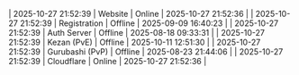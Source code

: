 | 2025-10-27 21:52:39 | Website | Online | 2025-10-27 21:52:36 |
| 2025-10-27 21:52:39 | Registration | Offline | 2025-09-09 16:40:23 |
| 2025-10-27 21:52:39 | Auth Server | Offline | 2025-08-18 09:33:31 |
| 2025-10-27 21:52:39 | Kezan (PvE) | Offline | 2025-10-11 12:51:30 |
| 2025-10-27 21:52:39 | Gurubashi (PvP) | Offline | 2025-08-23 21:44:06 |
| 2025-10-27 21:52:39 | Cloudflare | Online | 2025-10-27 21:52:36 |
